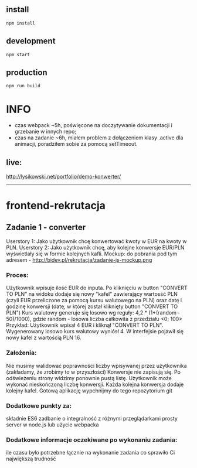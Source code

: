 ## install
```
npm install
```

## development
```
npm start
```

## production
```
npm run build
```
# INFO

* czas webpack ~5h, poświęcone na doczytywanie dokumentacji i grzebanie w innych repo;
* czas na zadanie ~6h, miałem problem z dołączeniem klasy .active dla animacji, poradziłem sobie za pomocą setTimeout.

## live:

http://lysikowski.net/portfolio/demo-konwerter/

***

# frontend-rekrutacja

## Zadanie 1 - converter
Userstory 1: Jako użytkownik chcę konwertować kwoty w EUR na kwoty w PLN.
Userstory 2: Jako użytkownik chcę, aby kolejne konwersje EUR/PLN wyświetlały się w formie kolejnych kafli.
Mockup: do pobrania pod tym adresem - http://bidev.pl/rekrutacja/zadanie-js-mockup.png

### Proces:
Użytkownik wpisuje ilość EUR do inputa.
Po kliknięciu w button "CONVERT TO PLN" na widoku dodaje się nowy "kafel" zawierający wartosść PLN (czyli EUR przeliczone za pomocą kursu walutowego na PLN) oraz datę i godzinę konwersji (datę, w której został kliknięty button "CONVERT TO PLN")
Kurs walutowy generuje się losowo wg reguły: 4,2 * (1+(random ­ 50)/1000),​ gdzie random - losowa liczba całkowita z przedziału <0; 100>
Przykład: Użytkownik wpisał 4 EUR i kliknął "CONVERT TO PLN". Wygenerowany losowo kurs walutowy wyniósł 4. W interfejsie pojawił się nowy kafel z wartością PLN 16.

### Założenia:
Nie musimy walidować poprawności liczby wpisywanej przez użytkownika (zakładamy, że zrobimy to w przyszłości)
Konwersje nie zapisują się. Po odświeżeniu strony widzimy ponownie pustą listę.
Użytkownik może wykonać nieskończoną liczbę konwersji. Każda kolejna konwersja dodaje kolejny kafel.
Gotową aplikację wypchnijmy do tego repozytorium git

### Dodatkowe punkty za:
składnie ES6
zadbanie o integralność z różnymi przeglądarkami
prosty server w node.js lub użycie webpacka

### Dodatkowe informacje oczekiwane po wykonaniu zadania:
ile czasu było potrzebne łącznie na wykonanie zadania
co sprawiło Ci największą trudność
